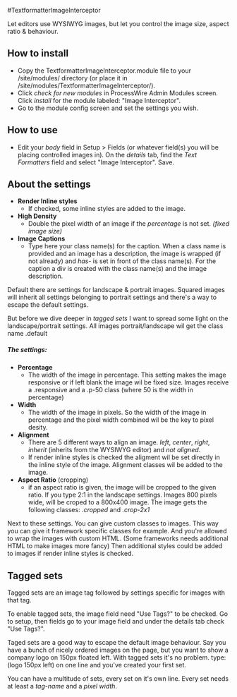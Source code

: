 #TextformatterImageInterceptor

Let editors use WYSIWYG images, but let you control the image size, aspect ratio & behaviour. 

## How to install

- Copy the TextformatterImageInterceptor.module file to your /site/modules/ directory (or place it in /site/modules/TextformatterImageInterceptor/). 
- Click *check for new modules* in ProcessWire Admin Modules screen. Click *install* for the module labeled: "Image Interceptor".
- Go to the module config screen and set the settings you wish.

## How to use
- Edit your *body* field in Setup > Fields (or whatever field(s) you will be placing controlled images in). On the *details* tab, find the *Text Formatters* field and select "Image Interceptor". Save.

## About the settings

- **Render Inline styles** 
	- If checked, some inline styles are added to the image.
- **High Density**
	- Double the pixel width of an image if the *percentage* is not set. *(fixed image size)*
- **Image Captions**
	- Type here your class name(s) for the caption. When a class name is provided and an image has a description, the image is wrapped (if not already) and *has-* is set in front of the class name(s). For the caption a div is created with the class name(s) and the image description.	 

Default there are settings for landscape & portrait images. Squared images will inherit all settings belonging to portrait settings and there's a way to escape the default settings. 

But before we dive deeper in *tagged sets* I want to spread some light on the landscape/portrait settings. All images portrait/landscape wil get the class name .default

##### The settings:

- **Percentage**
	- The width of the image in percentage. This setting makes the image responsive or if left blank the image wil be fixed size. Images receive a .responsive and a .p-50 class (where 50 is the width in percentage)
- **Width**
	- The width of the image in pixels. So the width of the image in percentage and the pixel width combined wil be the key to pixel desity.
- **Alignment** 
	- There are 5 different ways to align an image. *left*, *center*, *right*, *inherit* (inherits from the WYSIWYG editor) and *not aligned*. 
	- If render inline styles is checked the aligment wil be set directly in the inline style of the image. Alignment classes wil be added to the image.
- **Aspect Ratio** (cropping)
	- if an aspect ratio is given, the image will be cropped to the given ratio. If you type 2:1 in the landscape settings. Images 800 pixels wide, will be croped to a 800x400 image. The image gets the following classes: *.cropped* and *.crop-2x1*	

Next to these settings. You can give custom classes to images. This way you can give it framework specific classes for example. And you're allowed to wrap the images with custom HTML. (Some frameworks needs additional HTML to make images more fancy) Then additional styles could be added to images if render inline styles is checked.

## Tagged sets

Tagged sets are an image tag followed by settings specific for images with that tag.

To enable tagged sets, the image field need "Use Tags?" to be checked. Go to setup, then fields go to your image field and under the details tab check "Use Tags?". 

Taged sets are a good way to escape the default image behaviour. Say you have a bunch of nicely ordered images on the page, but you want to show a company logo on 150px floated left. With tagged sets it's no problem. type: (logo 150px left) on one line and you've created your first set.

You can have a multitude of sets, every set on it's own line. Every set needs at least a *tag-name* and a *pixel width*.